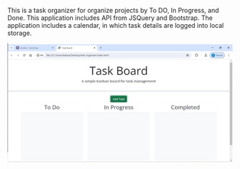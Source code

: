 This is a task organizer for organize projects by To DO, In Progress, and Done. This application includes API from JSQuery and Bootstrap. The application includes a calendar, in which task details are logged into local storage.

![alt text](image-1.png)
